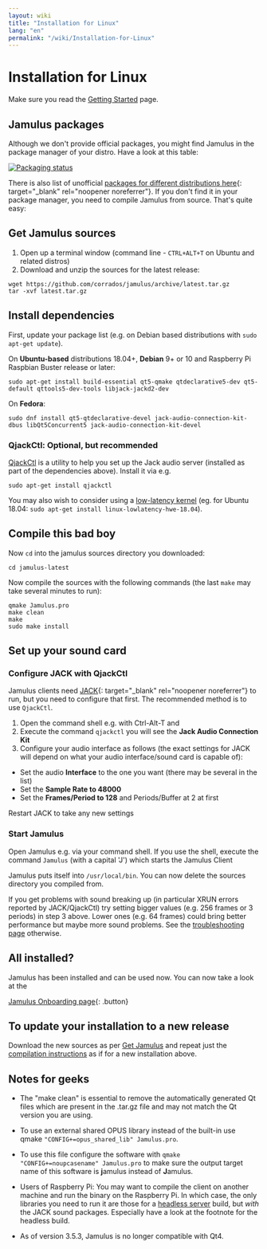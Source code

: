 ```yaml
---
layout: wiki
title: "Installation for Linux"
lang: "en"
permalink: "/wiki/Installation-for-Linux"
---
```


# Installation for Linux
Make sure you read the [Getting Started](Getting-Started) page.

## Jamulus packages

Although we don't provide official packages, you might find Jamulus in the package manager of your distro. Have a look at this table:

[![Packaging status](https://repology.org/badge/vertical-allrepos/jamulus.svg)](https://repology.org/project/jamulus/versions)

There is also list of unofficial [packages for different distributions here](https://github.com/corrados/jamulus/issues/223){: target="_blank" rel="noopener noreferrer"}. If you don't find it in your package manager, you need to compile Jamulus from source. That's quite easy:

## Get Jamulus sources

1. Open up a terminal window (command line - `CTRL+ALT+T` on Ubuntu and related distros)
1. Download and unzip the sources for the latest release:
```shell
wget https://github.com/corrados/jamulus/archive/latest.tar.gz
tar -xvf latest.tar.gz
```


## Install dependencies

First, update your package list (e.g. on Debian based distributions with `sudo apt-get update`).

On **Ubuntu-based** distributions 18.04+, **Debian** 9+ or 10 and Raspberry Pi Raspbian Buster release or later:

```shell
sudo apt-get install build-essential qt5-qmake qtdeclarative5-dev qt5-default qttools5-dev-tools libjack-jackd2-dev
```

On **Fedora**:

```shell
sudo dnf install qt5-qtdeclarative-devel jack-audio-connection-kit-dbus libQt5Concurrent5 jack-audio-connection-kit-devel
```

### QjackCtl: Optional, but recommended

[QjackCtl](https://qjackctl.sourceforge.io) is a utility to help you set up the Jack audio server (installed as part of the dependencies above). Install it via e.g.

```shell
sudo apt-get install qjackctl
```

You may also wish to consider using a [low-latency kernel](https://help.ubuntu.com/community/UbuntuStudio/RealTimeKernel) (eg. for Ubuntu 18.04: `sudo apt-get install linux-lowlatency-hwe-18.04`).

## Compile this bad boy

Now `cd` into the jamulus sources directory you downloaded:

```shell
cd jamulus-latest
```
Now compile the sources with the following commands (the last `make` may take several minutes to run):

```shell
qmake Jamulus.pro
make clean
make
sudo make install
```

## Set up your sound card

### Configure JACK with QjackCtl
Jamulus clients need [JACK](https://jackaudio.org/){: target="_blank" rel="noopener noreferrer"} to run, but you need to configure that first. The recommended method is to use `QjackCtl`.
1. Open the command shell e.g. with Ctrl-Alt-T and
1. Execute the command `qjackctl` you will see the **Jack Audio Connection Kit**
2. Configure your audio interface as follows (the exact settings for JACK will depend on what your audio interface/sound card is capable of):

- Set the audio **Interface** to the one you want (there may be several in the list)
- Set the **Sample Rate to 48000**
- Set the **Frames/Period to 128** and Periods/Buffer at 2 at first

Restart JACK to take any new settings

### Start Jamulus

Open Jamulus e.g. via your command shell. If you use the shell, execute the command `Jamulus` (with a capital 'J') which starts the Jamulus Client

Jamulus puts itself into `/usr/local/bin`. You can now delete the sources directory you compiled from.

If you get problems with sound breaking up (in particular XRUN errors reported by JACK/QjackCtl) try setting bigger values (e.g. 256 frames or 3 periods) in step 3 above. Lower ones (e.g. 64 frames) could bring better performance but maybe more sound problems. See the [troubleshooting page](Client-Troubleshooting) otherwise.

## All installed?

Jamulus has been installed and can be used now. You can now take a look at the

[Jamulus Onboarding page](Onboarding){: .button}

## To update your installation to a new release

Download the new sources as per [Get Jamulus](Installation-for-Linux#get-jamulus-sources) and repeat just the [compilation instructions](Installation-for-Linux#compile-this-bad-boy) as if for a new installation above.

## Notes for geeks

* The "make clean" is essential to remove the automatically generated Qt files which are present in the .tar.gz file and may not match the Qt version you are using.

* To use an external shared OPUS library instead of the built-in use qmake `"CONFIG+=opus_shared_lib" Jamulus.pro`.

* To use this file configure the software with `qmake "CONFIG+=noupcasename" Jamulus.pro` to make sure the output target name of this software is **j**amulus instead of **J**amulus.

* Users of Raspberry Pi: You may want to compile the client on another machine and run the binary on the Raspberry Pi. In which case, the only libraries you need to run it are those for a [headless server](Server-Linux#running-a-headless-server) build, but _with_ the JACK sound packages. Especially have a look at the footnote for the headless build.

* As of version 3.5.3, Jamulus is no longer compatible with Qt4.
